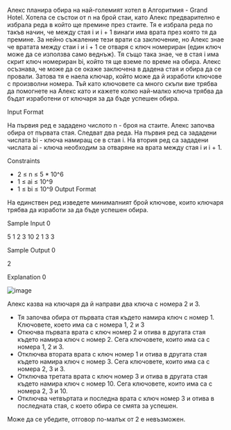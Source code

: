Алекс планира обира на най-големият хотел в Алгоритмия - Grand Hotel. Хотела се състои от n на брой стаи, като Алекс предварително е избрала реда в който ще премине през стаите. Тя е избрала реда по такъв начин, че между стая i и i + 1 винаги има врата през която тя да премине. За нейно съжаление тези врати са заключение, но Алекс знае че вратата между стаи i и i + 1 се отваря с ключ номериран (един ключ може да се използва само веднъж). Тя също така знае, че в стая i има скрит ключ номериран bi, който тя ще вземе по време на обира. Алекс осъзнава, че може да се окаже заключена в дадена стая и обира да се провали. Затова тя е наела ключар, който може да й изработи ключове с произволни номера. Тъй като ключовете са много скъпи вие трябва да помогнете на Алекс като и кажете колко най-малко ключа трябва да бъдат изработени от ключаря за да бъде успешен обира.

Input Format

На първия ред е зададено числото n - броя на стаите. Алекс започва обира от първата стая. Следват два реда. На първия ред са зададени числата bi - ключа намиращ се в стая i. На втория ред са зададени числата ai - ключа необходим за отваряне на врата между стая i и i + 1.

Constraints
 - 2 ≤ n ≤ 5 * 10^6
 - 1 ≤ ai ≤ 10^9
 - 1 ≤ bi ≤ 10^9
Output Format

На единствен ред изведете минималният брой ключове, които ключаря трябва да изработи за да бъде успешен обира.

Sample Input 0

5
1 2 3 10
2 1 3 3

Sample Output 0

2

Explanation 0

![image](https://user-images.githubusercontent.com/43996329/159137964-a4792689-9f7e-44ca-a7b4-6ff8ce55ce63.png)


Алекс казва на ключаря да й направи два ключа с номера 2 и 3.

  - Тя започва обира от първата стая където намира ключ с номер 1. Ключовете, което има са с номера 1, 2 и 3
  - Откючва първата врата с ключ номер 2 и отива в другата стая където намира ключ с номер 2. Сега ключовете, които има са с номера 1, 2 и 3.
  - Отключва втората врата с ключ номер 1 и отива в другата стая където намира ключ с номер 3. Сега ключовете, които има са с номера 2, 3 и 3.
  - Отключва третата врата с ключ номер 3 и отива в другата стая където намира ключ с номер 10. Сега ключовете, които има са с номера 2, 3 и 10.
  - Отключва четвъртата и последна врата с ключ номер 3 и отива в последната стая, с което обира се смята за успешен.

Може да се убедите, отговор по-малък от 2 е невъзможен.

